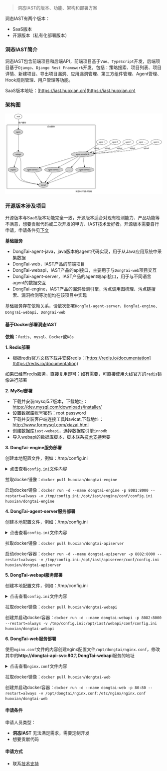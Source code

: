 > 洞态IAST的版本、功能、架构和部署方案

洞态IAST有两个版本：
- SaaS版本
- 开源版本（私有化部署版本） 


### 洞态IAST简介
洞态IAST包含前端项目和后端API，前端项目基于`Vue`、`TypeScript`开发，后端项目基于`Django`、`Django Rest Framework`开发。包括：策略搜索、项目列表、项目详情、新建项目、导出项目漏洞、应用漏洞管理、第三方组件管理、Agent管理、Hook规则管理、用户管理等功能。

SaaS版本地址：[https://iast.huoxian.cn](https://iast.huoxian.cn)


### 架构图
![DongTai-架构图](../assets/deploy/framework.png)


### 开源版本涉及项目

开源版本与SaaS版本功能完全一致，开源版本适合对现有检测能力、产品功能等不满意，想要贡献代码或二次开发的甲方、IAST技术爱好者。开源版本需要自行申请，申请条件见[下文](/doc/deploy/versions?id=申请条件)

**基础服务**

- DongTai-agent-java，java版本的agent代码实现，用于从Java应用系统中采集数据
- DongTai-web，IAST产品的前端项目
- DongTai-webapi，IAST产品的api接口，主要用于与`DongTai-web`项目交互
- DongTai-agent-server，IAST产品的agent端api接口，用于与不同语言agent的数据交互
- DongTai-engine，IAST产品的漏洞检测引擎，污点调用图梳理、污点链搜索、漏洞检测等功能均在该项目中实现

基础服务存在依赖关系，请依次部署`DongTai-agent-server`、`DongTai-engine`、`DongTai-webapi`、`DongTai-web`

#### 基于Docker部署洞态IAST

**依赖：**`Redis`、`mysql`、`Docker`或`K8s`

**1. Redis部署**
- 根据redis官方文档下载并安装redis：[https://redis.io/documentation](https://redis.io/documentation)

如果已经有redis服务，直接复用即可；如有需要，可直接使用火线官方的`redis`镜像进行部署

**2. MySql部署**
- 下载并安装mysql5.7版本，下载地址：https://dev.mysql.com/downloads/installer/
- 设置数据库帐号密码：root password
- 下载并安装客户端连接工具Navicat,下载地址：http://www.formysql.com/xiazai.html
- 创建数据库`iast-webapi`，选择数据库引擎`innodb`
- 导入webapi的数据库脚本，脚本联系[技术支持](/doc/aboutus/support)索要

**3. DongTai-engine服务部署**

创建本地配置文件，例如：/tmp/config.ini
<details>
    <summary>点击查看<code>config.ini</code>文件内容</summary>
<pre>
<codes>
[mysql]
host = localhost
port = 3306
name = iast_webapi
user = root
password = password
[redis]
host = host
port = 6379
password = password
db = 0
</codes>
</pre>
</details>

拉取docker镜像：`docker pull huoxian/dongtai-engine`

启动docker镜像：`docker run -d --name dongtai-engine -p 8081:8000 --restart=always -v /tmp/config.ini:/opt/iast/engine/conf/config.ini huoxian/dongtai-engine`

**4. DongTai-agent-server服务部署**

创建本地配置文件，例如：/tmp/config.ini
<details>
    <summary>点击查看<code>config.ini</code>文件内容</summary>
<pre>
<codes>
[mysql]
host = localhost
port = 3306
name = iast_webapi
user = root
password = password

[redis]
host = host
port = 6379
password = password
db = 0

[engine]
url = http://127.0.0.1:8081
</codes>

</pre>
</details>

拉取docker镜像：`docker pull huoxian/dongtai-apiserver`

启动docker容器：`docker run -d --name dongtai-apiserver -p 8082:8000 --restart=always -v /tmp/config.ini:/opt/iast/apiserver/conf/config.ini huoxian/dongtai-apiserver`

**5. DongTai-webapi服务部署**

创建本地配置文件，例如：/tmp/config.ini
<details>
    <summary>点击查看<code>config.ini</code>文件内容</summary>
<pre><codes>

[mysql]
host = localhost
port = 3306
name = iast_webapi
user = root
password = password

[redis]
host = host
port = 6379
password = password
db = 0

[engine]
url = http://127.0.0.1:8081

[apiserver]
url = http://127.0.0.1:8082

</codes></pre>
</details>

拉取docker镜像：`docker pull huoxian/dongtai-webapi`

创建并启动docker容器：`docker run -d --name dongtai-webapi -p 8082:8000 --restart=always -v /tmp/config.ini:/opt/iast/webapi/conf/config.ini huoxian/dongtai-webapi`


**6. DongTai-web服务部署**

使用`nginx.conf`文件的内容创建nginx配置文件`/opt/dongtai/nginx.conf`，修改其中的**http://dongtai-api-svc:80**为**DongTai-webapi**服务的地址

<details>
    <summary>点击查看<code>nginx.conf</code>文件内容</summary>
<pre><codes>

#user  nobody;
 worker_processes  1;
 events {
     worker_connections  1024;
 }
 http {
     include       mime.types;
     default_type  application/octet-stream;
     sendfile        on;
     keepalive_timeout  65;

     #gzip  on;
     gzip on;
     gzip_min_length  5k;
     gzip_buffers     4 16k;
     #gzip_http_version 1.0;
     gzip_comp_level 3;
     gzip_types text/plain application/javascript application/x-javascript text/css application/xml text/javascript application/x-httpd-php image/jpeg image/gif image/png;
     gzip_vary on;

     server {
         listen  80;
         server_name iast.huoxian.cn aws.iast.secnium.xyz  *.cn-north-1.elb.amazonaws.com.cn iast.huoxian.cn;
         client_max_body_size 100M;
         location / {
             root /usr/share/nginx/html;   #站点目录
             index index.html index.htm;   #添加属性。
             try_files $uri $uri/ /index.html;
         }

           location /api/ {
             proxy_read_timeout 60;
             proxy_pass http://dongtai-api-svc:80/api/;
           }

           location /upload/ {
             proxy_pass http://dongtai-api-svc:80/upload/;
           }

         location = /50x.html {
             root   /usr/share/nginx/html;
         }
     }
 }

</codes></pre>
</details>

拉取docker镜像：`docker pull huoxian/dongtai-web`

创建并启动docker容器：`docker run -d --name dongtai-web -p 80:80 --restart=always -v /opt/dongtai/nginx.conf:/etc/nginx/nginx.conf huoxian/dongtai-web`


#### 申请条件

申请人员类型：
- **洞态IAST** 无法满足需求，需要定制开发
- 想要贡献代码

#### 申请方式
- 联系[技术支持](/doc/aboutus/support)
